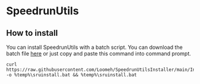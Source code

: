 # SpeedrunUtils

## How to install
You can install SpeedrunUtils with a batch script. You can download the batch file [here](https://raw.githubusercontent.com/Loomeh/SpeedrunUtilsInstaller/main/InstallSpeedrunUtils.bat) or just copy and paste this command into command prompt.

```
curl https://raw.githubusercontent.com/Loomeh/SpeedrunUtilsInstaller/main/InstallSpeedrunUtils.bat -o %temp%\sruinstall.bat && %temp%\sruinstall.bat
```
